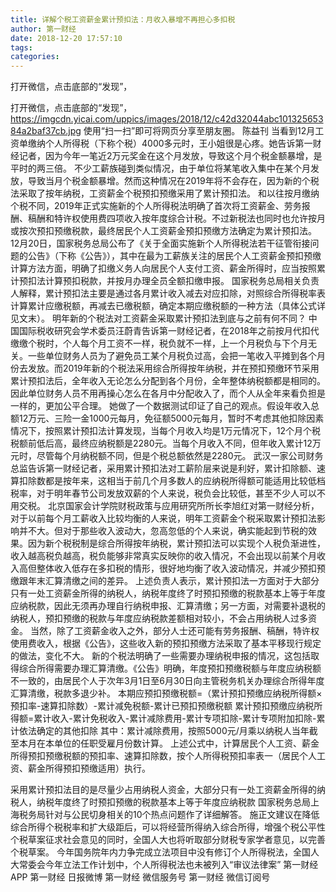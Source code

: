 ```yaml
---
title: 详解个税工资薪金累计预扣法：月收入暴增不再担心多扣税
author: 第一财经
date: 2018-12-20 17:57:10
tags: 
categories: 
---
```

打开微信，点击底部的“发现”，
<!-- more -->
打开微信，点击底部的“发现”，
https://imgcdn.yicai.com/uppics/images/2018/12/c42d32044abc10132565384a2baf37cb.jpg
使用“扫一扫”即可将网页分享至朋友圈。
陈益刊
当看到12月工资单缴纳个人所得税（下称个税）4000多元时，王小姐很是心疼。她告诉第一财经记者，因为今年一笔近2万元奖金在这个月发放，导致这个月个税金额暴增，是平时的两三倍。
不少工薪族碰到类似情况，由于单位将某笔收入集中在某个月发放，导致当月个税金额暴增。然而这种情况在2019年将不会存在，因为新的个税法采取了按年纳税，工资薪金个税预扣预缴采用了累计预扣法。
和以往按月缴纳个税不同，2019年正式实施新的个人所得税法明确了首次将工资薪金、劳务报酬、稿酬和特许权使用费四项收入按年度综合计税。不过新税法也同时也允许按月或按次预扣预缴税款，最终居民个人工资薪金预扣预缴方法确定为累计预扣法。
12月20日，国家税务总局公布了《关于全面实施新个人所得税法若干征管衔接问题的公告》（下称《公告》），其中在最为工薪族关注的居民个人工资薪金预扣预缴计算方法方面，明确了扣缴义务人向居民个人支付工资、薪金所得时，应当按照累计预扣法计算预扣税款，并按月办理全员全额扣缴申报。
国家税务总局相关负责人解释，累计预扣法主要是通过各月累计收入减去对应扣除，对照综合所得税率表计算累计应缴税额，再减去已缴税额，确定本期应缴税额的一种方法（具体公式详见文末）。
明年新的个税法对工资薪金采取累计预扣法到底与之前有何不同？
中国国际税收研究会学术委员汪蔚青告诉第一财经记者，在2018年之前按月代扣代缴缴个税时，个人每个月工资不一样，税负就不一样，上一个月税负与下个月无关。一些单位财务人员为了避免员工某个月税负过高，会把一笔收入平摊到各个月份去发放。而2019年新的个税法采用综合所得按年纳税，并在预扣预缴环节采用累计预扣法后，全年收入无论怎么分配到各个月份，全年整体纳税额都是相同的。因此单位财务人员不用再操心怎么在各月中分配收入了，而个人从全年来看负担是一样的，更加公平合理。
她做了一个数据测试印证了自己的观点。假设年收入总额12万元、三险一金1000元每月，免征额5000元每月，暂时不考虑其他扣除因素情况下，按照累计预扣法计算发现，当每个月收入均是1万元情况下，12个月个税税额前低后高，最终应纳税额是2280元。当每个月收入不同，但年收入累计12万元时，尽管每个月纳税额不同，但是个税总额依然是2280元。
武汉一家公司财务总监告诉第一财经记者，采用累计预扣法对工薪阶层来说是利好，累计扣除额、速算扣除数都是按年来，这相当于前几个月多数人的应纳税所得额可能适用比较低档税率，对于明年春节公司发放双薪的个人来说，税负会比较低，甚至不少人可以不用交税。
北京国家会计学院财税政策与应用研究所所长李旭红对第一财经分析，对于以前每个月工薪收入比较均衡的人来说，明年工资薪金个税采取累计预扣法影响并不大。但对于那些收入波动大，忽高忽低的个人来说，确实能起到节税的效果。因为新个税税制是综合所得按年纳税，累计预扣法可以实现个人税负渐进性，收入越高税负越高，税负能够非常真实反映你的收入情况，不会出现以前某个月收入高但整体收入低存在多扣税的情形，很好地均衡了收入波动情况，并减少预扣预缴跟年末汇算清缴之间的差异。
上述负责人表示，累计预扣法一方面对于大部分只有一处工资薪金所得的纳税人，纳税年度终了时预扣预缴的税款基本上等于年度应纳税款，因此无须再办理自行纳税申报、汇算清缴；另一方面，对需要补退税的纳税人，预扣预缴的税款与年度应纳税款差额相对较小，不会占用纳税人过多资金。
当然，除了工资薪金收入之外，部分人士还可能有劳务报酬、稿酬，特许权使用费收入，根据《公告》，这些收入新的预扣预缴方法采取了基本平移现行规定的做法，变化不大。
新的个税法明确了一些需要办理纳税申报的情况，这包括取得综合所得需要办理汇算清缴。《公告》明确，年度预扣预缴税额与年度应纳税额不一致的，由居民个人于次年3月1日至6月30日向主管税务机关办理综合所得年度汇算清缴，税款多退少补。
本期应预扣预缴税额=（累计预扣预缴应纳税所得额×预扣率-速算扣除数）-累计减免税额-累计已预扣预缴税额
累计预扣预缴应纳税所得额=累计收入-累计免税收入-累计减除费用-累计专项扣除-累计专项附加扣除-累计依法确定的其他扣除
其中：累计减除费用，按照5000元/月乘以纳税人当年截至本月在本单位的任职受雇月份数计算。
上述公式中，计算居民个人工资、薪金所得预扣预缴税额的预扣率、速算扣除数，按个人所得税预扣率表一（居民个人工资、薪金所得预扣预缴适用）执行。
 
 
采用累计预扣法目的是尽量少占用纳税人资金，大部分只有一处工资薪金所得的纳税人，纳税年度终了时预扣预缴的税款基本上等于年度应纳税款
国家税务总局上海税务局针对与公民切身相关的10个热点问题作了详细解答。
施正文建议在降低综合所得个税税率和扩大级距后，可以将经营所得纳入综合所得，增强个税公平性
个税草案征求社会意见的同时，全国人大也将听取部分财税专家学者意见，以完善个税草案。
今年国务院年内力争完成立法项目中没有修订个人所得税法，全国人大常委会今年立法工作计划中，个人所得税法也未被列入“审议法律案”
第一财经
APP
第一财经
日报微博
第一财经
微信服务号
第一财经
微信订阅号

